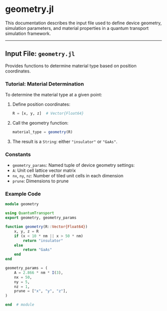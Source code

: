 # geometry.jl

This documentation describes the input file used to define device geometry, simulation parameters, and material properties in a quantum transport simulation framework.

---

## Input File: `geometry.jl`

Provides functions to determine material type based on position coordinates.

### Tutorial: Material Determination

To determine the material type at a given point:

1. Define position coordinates:
   ```julia
   R = [x, y, z]  # Vector{Float64}
   ```

2. Call the geometry function:
   ```julia
   material_type = geometry(R)
   ```

3. The result is a `String`: either `"insulator"` or `"GaAs"`.

### Constants

- `geometry_params`: Named tuple of device geometry settings:
- `A`: Unit cell lattice vector matrix
- `nx`, `ny`, `nz`: Number of tiled unit cells in each dimension
- `prune`: Dimensions to prune

### Example Code

```julia
module geometry

using QuantumTransport
export geometry, geometry_params

function geometry(R::Vector{Float64})
    x, y, z = R
    if (x < 10 * nm || x > 50 * nm)
        return "insulator"
    else
        return "GaAs"
    end
end

geometry_params = (
    A = 2.866 * nm * I(3),
    nx = 50,
    ny = 5,
    nz = 1,
    prune = ["x", "y", "z"],
)

end  # module
```
